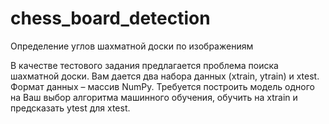 # chess_board_detection
Определение углов шахматной доски по изображениям

В качестве тестового задания предлагается проблема поиска
шахматной доски. Вам дается два набора данных (xtrain, ytrain) и xtest.
Формат данных – массив NumPy. Требуется построить модель одного на
Ваш выбор алгоритма машинного обучения, обучить на xtrain и
предсказать ytest для xtest.

